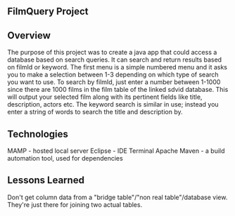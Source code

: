 ## FilmQuery Project

## Overview
The purpose of this project was to create a java app that could access a database based on search queries. It can search and return results based on filmId or keyword. The first menu is a simple numbered menu and it asks you to make a selection between 1-3 depending on which type of search you want to use. To search by filmId, just enter a number between 1-1000 since there are 1000 films in the film table of the linked sdvid database. This will output your selected film along with its pertinent fields like title, description, actors etc. The keyword search is similar in use; instead you enter a string of words to search the title and description by. 
## Technologies
MAMP - hosted local server
Eclipse - IDE
Terminal
Apache Maven - a build automation tool, used for dependencies
## Lessons Learned
Don't get column data from a "bridge table"/"non real table"/database view. They're just there for joining two actual tables.
